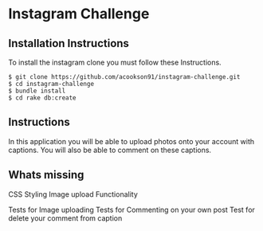 Instagram Challenge
==================

 Installation Instructions
 ---------

 To install the instagram clone you must follow these Instructions.

 ```
 $ git clone https://github.com/acookson91/instagram-challenge.git
 $ cd instagram-challenge
 $ bundle install
 $ cd rake db:create
 ```

Instructions
-------

In this application you will be able to upload photos onto your account with captions. You will also be able to comment on these captions.


Whats missing
-----

CSS Styling
Image upload Functionality

Tests for Image uploading
Tests for Commenting on your own post
Test for delete your comment from caption

